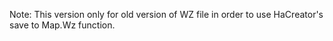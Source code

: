 
Note: This version only for old version of WZ file in order to use HaCreator's save to Map.Wz function.


